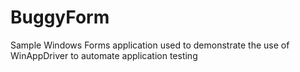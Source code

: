 # BuggyForm
Sample Windows Forms application used to demonstrate the use of WinAppDriver to automate application testing
